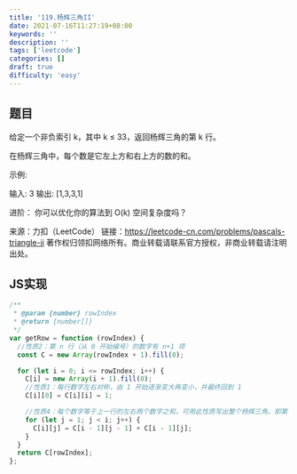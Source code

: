 ```yaml
---
title: '119.杨辉三角II'
date: 2021-07-16T11:27:19+08:00
keywords: ''
description: ''
tags: ['leetcode']
categories: []
draft: true
difficulty: 'easy'
---
```


## 题目

给定一个非负索引 k，其中 k ≤ 33，返回杨辉三角的第 k 行。

在杨辉三角中，每个数是它左上方和右上方的数的和。

示例:

输入: 3
输出: [1,3,3,1]

进阶：
你可以优化你的算法到 O(k) 空间复杂度吗？

来源：力扣（LeetCode）
链接：https://leetcode-cn.com/problems/pascals-triangle-ii
著作权归领扣网络所有。商业转载请联系官方授权，非商业转载请注明出处。

## JS实现

```javascript
/**
 * @param {number} rowIndex
 * @return {number[]}
 */
var getRow = function (rowIndex) {
  //性质2：第 n 行（从 0 开始编号）的数字有 n+1 项
  const C = new Array(rowIndex + 1).fill(0);

  for (let i = 0; i <= rowIndex; i++) {
    C[i] = new Array(i + 1).fill(0);
    //性质1：每行数字左右对称，由 1 开始逐渐变大再变小，并最终回到 1
    C[i][0] = C[i][i] = 1;

    //性质4：每个数字等于上一行的左右两个数字之和，可用此性质写出整个杨辉三角。即第 n 行的第 i 个数等于第 n−1 行的第 i−1 个数和第 i 个数之和。
    for (let j = 1; j < i; j++) {
      C[i][j] = C[i - 1][j - 1] + C[i - 1][j];
    }
  }
  return C[rowIndex];
};
```
